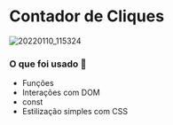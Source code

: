 # Contador de Cliques

![20220110_115324](https://user-images.githubusercontent.com/71856519/148788923-dadd0381-2ae0-4023-a660-a9d2ec09d3dd.gif)

### O que foi usado 🤔

* Funções 
* Interações com DOM 
* const 
* Estilização simples com CSS 


